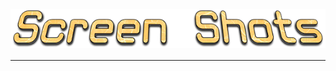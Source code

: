 <h4 id="main" align="center">
    <img src="images/Screen-Shots.png" alt="main" align="center">
</h4>

___

<strong>
<h3 align="center">

</h3>
<strong>